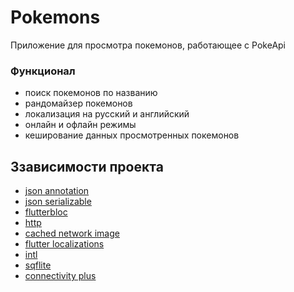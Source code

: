 # Pokemons
Приложение для просмотра покемонов, работающее с PokeApi

### Функционал

- поиск покемонов по названию
- рандомайзер покемонов
- локализация на русский и английский 
- онлайн и офлайн режимы
- кеширование данных просмотренных покемонов 


## Ззависимости проекта


- [json annotation](https://pub.dev/packages/json_annotation)
- [json serializable](https://pub.dev/packages/json_serializable)
- [flutterbloc](https://pub.dev/packages/flutter_bloc)
- [http](https://pub.dev/packages/http)
- [cached network image](https://pub.dev/packages/cached_network_image)
- [flutter localizations](https://pub.dev/packages/flutter_localization)
- [intl](https://pub.dev/packages/intl)
- [sqflite](https://pub.dev/packages/sqflite)
- [connectivity plus](https://pub.dev/packages/connectivity_plus)


